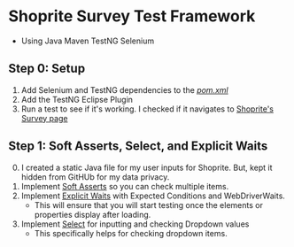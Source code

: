 # Shoprite Survey Test Framework

- Using Java Maven TestNG Selenium

## Step 0: Setup
1. Add Selenium and TestNG dependencies to the [*pom.xml*](https://mvnrepository.com/artifact/org.seleniumhq.selenium/selenium-java)
2. Add the TestNG Eclipse Plugin
3. Run a test to see if it's working. I checked if it navigates to [Shoprite's Survey page](https://www.myshopriteexperience.com/)

## Step 1: Soft Asserts, Select, and Explicit Waits
0. I created a static Java file for my user inputs for Shoprite. But, kept it hidden from GitHUb for my data privacy.
1. Implement [Soft Asserts](https://www.softwaretestingmaterial.com/soft-assert/) so you can check multiple items.
2. Implement [Explicit Waits](https://www.selenium.dev/documentation/en/webdriver/waits/) with Expected Conditions and WebDriverWaits. 
	- This will ensure that you will start testing once the elements or properties display after loading.
3. Implement [Select](https://stackoverflow.com/questions/12940592/how-to-select-an-item-from-a-dropdown-list-using-selenium-webdriver-with-java) for inputting and checking Dropdown values
	- This specifically helps for checking dropdown items.